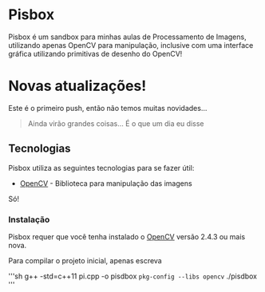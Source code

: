 # Pisbox

Pisbox é um sandbox para minhas aulas de Processamento de Imagens, utilizando apenas OpenCV para manipulação, inclusive com uma interface gráfica utilizando primitivas de desenho do OpenCV!

# Novas atualizações!

Este é o primeiro push, então não temos muitas novidades...

> Ainda virão grandes coisas...
É o que um dia eu disse

## Tecnologias 

Pisbox utiliza as seguintes tecnologias para se fazer útil:

* [OpenCV](http://opencv.org/)  - Biblioteca para manipulação das imagens

Só!

### Instalação

Pisbox requer que você tenha instalado o [OpenCV](http://opencv.org/) versão 2.4.3 ou mais nova.

Para compilar o projeto inicial, apenas escreva

'''sh
g++ -std=c++11 pi.cpp -o pisdbox `pkg-config --libs opencv`
./pisdbox <nome da imagem>
'''
